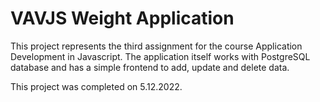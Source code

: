 # VAVJS Weight Application

This project represents the third assignment for the course Application Development in Javascript. The application itself works with PostgreSQL database and has a simple frontend to add, update and delete data.

This project was completed on 5.12.2022.
